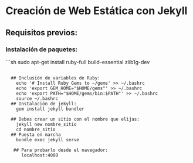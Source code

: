 # Creación de Web Estática con Jekyll

## Requisitos previos:
  ### Instalación de paquetes:
 ´´´sh
  sudo apt-get install ruby-full build-essential zlib1g-dev
```

  ## Inclusión de variables de Ruby:
    echo '# Install Ruby Gems to ~/gems' >> ~/.bashrc
    echo 'export GEM_HOME="$HOME/gems"' >> ~/.bashrc
    echo 'export PATH="$HOME/gems/bin:$PATH"' >> ~/.bashrc
    source ~/.bashrc
  ## Instalación de jekyll:
    gem install jekyll bundler
 
  ## Debes crear un sitio con el nombre que elijas:
    jekyll new nombre_sitio
    cd nombre_sitio
  ## Puesta en marcha
    bundle exec jekyll serve
    
   ## Para probarlo desde el navegador:
      localhost:4000

